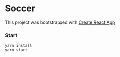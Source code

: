 # Soccer #
This project was bootstrapped with [Create React App](https://github.com/facebook/create-react-app)    

### Start ###
`yarn install`    
`yarn start`   

